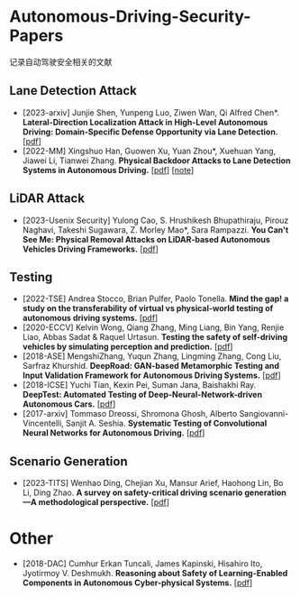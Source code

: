 # Autonomous-Driving-Security-Papers
记录自动驾驶安全相关的文献

## Lane Detection Attack

- [2023-arxiv] Junjie Shen, Yunpeng Luo, Ziwen Wan, Qi Alfred Chen\*. **Lateral-Direction Localization Attack in High-Level Autonomous Driving: Domain-Specific Defense Opportunity via Lane Detection.** [[pdf](https://arxiv.org/abs/2307.14540)]
- [2022-MM] Xingshuo Han, Guowen Xu, Yuan Zhou\*, Xuehuan Yang, Jiawei Li, Tianwei Zhang. **Physical Backdoor Attacks to Lane Detection Systems in Autonomous Driving.** [[pdf](https://arxiv.org/pdf/2203.00858.pdf)] [[note](https://blog.csdn.net/m0_38068876/article/details/132547172)]



## LiDAR Attack

- [2023-Usenix Security] Yulong Cao, S. Hrushikesh Bhupathiraju, Pirouz Naghavi, Takeshi Sugawara, Z. Morley Mao\*, Sara Rampazzi. **You Can't See Me: Physical Removal Attacks on LiDAR-based Autonomous Vehicles Driving Frameworks.** [[pdf](https://www.usenix.org/conference/usenixsecurity23/presentation/cao)]



## Testing

- [2022-TSE] Andrea Stocco, Brian Pulfer, Paolo Tonella. **Mind the gap! a study on the transferability of virtual vs physical-world testing of autonomous driving systems.** [[pdf](https://arxiv.org/pdf/2112.11255)]
- [2020-ECCV] Kelvin Wong, Qiang Zhang, Ming Liang, Bin Yang, Renjie Liao, Abbas Sadat & Raquel Urtasun. **Testing the safety of self-driving vehicles by simulating perception and prediction.** [[pdf](https://arxiv.org/pdf/2008.06020.pdf)]
- [2018-ASE] MengshiZhang, Yuqun Zhang, Lingming Zhang, Cong Liu, Sarfraz Khurshid. **DeepRoad: GAN-based Metamorphic Testing and Input Validation Framework for Autonomous Driving Systems.** [[pdf](https://dl.acm.org/doi/abs/10.1145/3238147.3238187)]
- [2018-ICSE] Yuchi Tian, Kexin Pei, Suman Jana, Baishakhi Ray. **DeepTest: Automated Testing of Deep-Neural-Network-driven Autonomous Cars.** [[pdf](https://dl.acm.org/doi/pdf/10.1145/3180155.3180220)]
- [2017-arxiv] Tommaso Dreossi, Shromona Ghosh, Alberto Sangiovanni-Vincentelli, Sanjit A. Seshia. **Systematic Testing of Convolutional Neural Networks for Autonomous Driving.** [[pdf](https://arxiv.org/abs/1708.03309)]



## Scenario Generation

- [2023-TITS] Wenhao Ding, Chejian Xu, Mansur Arief, Haohong Lin, Bo Li, Ding Zhao. **A survey on safety-critical driving scenario generation—A methodological perspective.** [[pdf](https://arxiv.org/pdf/2202.02215)]

  

# Other

- [2018-DAC] Cumhur Erkan Tuncali, James Kapinski, Hisahiro Ito, Jyotirmoy V. Deshmukh. **Reasoning about Safety of Learning-Enabled Components in Autonomous Cyber-physical Systems.** [[pdf](https://dl.acm.org/doi/abs/10.1145/3195970.3199852)]
